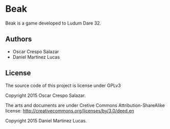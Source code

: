 Beak
====

Beak is a game developed to Ludum Dare 32.

Authors
--------

* Oscar Crespo Salazar
* Daniel Martinez Lucas

License
--------

The source code of this project is license under GPLv3

Copyright 2015 Oscar Crespo Salazar.



The arts and documents are under Cretive Commons Attribution-ShareAlike license: http://creativecommons.org/licenses/by/3.0/deed.en

Copyright 2015 Daniel Martinez Lucas.